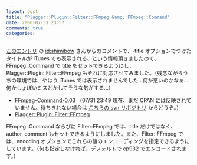 ```yaml
---
layout: post
title: "Plagger::Plugin::Filter::FFmpeg &amp; FFmpeg::Command"
date: 2006-07-31 23:57
comments: true
categories: 
---
```

<p>
<a class="ext-link" href="http://mizzy.org/program/plagger_and_itunes00.html"><span class="icon"></span>このエントリ</a> の <a class="ext-link" href="http://d.hatena.ne.jp/shimibow/"><span class="icon"></span>id:shimibow</a> さんからのコメントで、-title オプションでつけたタイトルが iTunes でも表示される、という情報頂きましたので、FFmpeg::Command で title をセットできるようにし、Plagger::Plugin::Filter::FFmpeg もそれに対応させてみました。（残念ながらうちの環境では、やはり iTunes では表示されませんでした…何が悪いのかなぁ…何かしょぼいミスとかしてそうな気がする…）
</p>
<ul><li><a class="ext-link" href="http://search.cpan.org/~mizzy/FFmpeg-Command-0.03/"><span class="icon"></span>FFmpeg-Command-0.03</a> （07/31 23:49 現在、まだ CPAN には反映されていません。待ちきれない場合は <a class="ext-link" href="http://svn.mizzy.org/public/library/perl/tags/FFmpeg-Command-0.03/"><span class="icon"></span>こちらの svn リポジトリ</a> からどうぞ。）</li>
<li><a class="ext-link" href="http://trac.mizzy.org/public/browser/plagger/trunk/lib/Plagger/Plugin/Filter/FFmpeg.pm"><span class="icon"></span>Plagger::Plugin::Filter::FFmpeg</a></li></ul>
<p>
FFmpeg::Command ならびに Filter::FFmpeg では、title だけではなく、author, comment もセットできるようにしました。また、Filter::FFmpeg では、encoding オプションでこれらの値のエンコーディングを指定できるようにしています。（何も指定しなければ、デフォルトで cp932 でエンコードされます。）
</p>